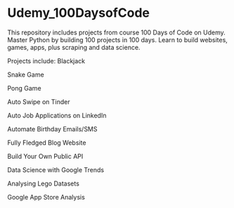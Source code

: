 # Udemy_100DaysofCode
This repository includes projects from course 100 Days of Code on Udemy. 
Master Python by building 100 projects in 100 days. 
Learn to build websites, games, apps, plus scraping and data science.

Projects include: 
Blackjack

Snake Game

Pong Game

Auto Swipe on Tinder

Auto Job Applications on LinkedIn

Automate Birthday Emails/SMS

Fully Fledged Blog Website

Build Your Own Public API

Data Science with Google Trends

Analysing Lego Datasets

Google App Store Analysis

